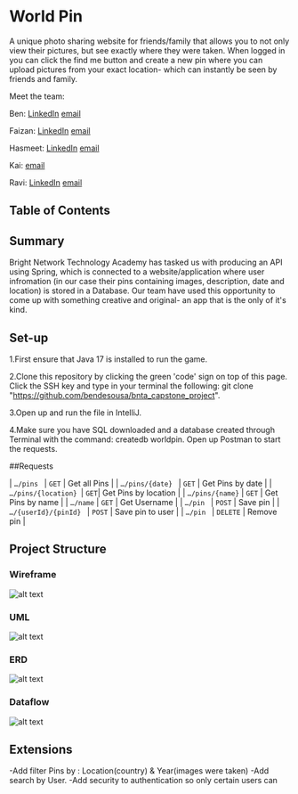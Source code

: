 # World Pin

A unique photo sharing website for friends/family that allows you to not only view their pictures, but see exactly where they were taken. When logged in you can click the find me button and create a new pin where you can upload pictures from your exact location- which can instantly be seen by friends and family.

Meet the team:

Ben: [LinkedIn](https://www.linkedin.com/in/ben-de-sousa-13a669217/)
[email](bdsousa069@gmail.com)

Faizan: [LinkedIn](https://www.linkedin.com/in/fkhan38/)
[email](faizanahmkhan@gmail.com)

Hasmeet: [LinkedIn](https://www.linkedin.com/in/hasmeet-k-30680759/)
[email](hasmeetkaur.hk@gmail.com)

Kai: [email](Owenkaic@gmail.com)

Ravi: [LinkedIn](https://www.linkedin.com/in/ravihussein-patel/)
[email](ravihusseinpatel@gmail.com)


## Table of Contents



## Summary

Bright Network Technology Academy has tasked us with producing an API using Spring, which is connected to a website/application where user infromation (in our case their pins containing images, description, date and location) is stored in a Database. Our team have used this opportunity to come up with something creative and original- an app that is the only of it's kind.


## Set-up

1.First ensure that Java 17 is installed to run the game.

2.Clone this repository by clicking the green 'code' sign on top of this page. Click the SSH key and type in your terminal the following: git clone "https://github.com/bendesousa/bnta_capstone_project".

3.Open up and run the file in IntelliJ.

4.Make sure you have SQL downloaded and a database created through Terminal with the command: createdb worldpin.
Open up Postman to start the requests.

##Requests

| `…/pins ` | `GET` | Get all Pins |
| `…/pins/{date} ` | `GET` | Get Pins by date |
| `…/pins/{location} `| `GET`| Get Pins by location |
| `…/pins/{name}` | `GET` | Get Pins by name |
| `…/name` | `GET` | Get Username |
| `…/pin ` | `POST` | Save pin |
| `…/{userId}/{pinId} ` | `POST` | Save pin to user |
| `…/pin ` | `DELETE` | Remove pin |



## Project Structure

### Wireframe
![alt text](https://github.com/bendesousa/bnta_capstone_project/blob/main/pic_wireframe.png)

### UML
![alt text](https://github.com/bendesousa/bnta_capstone_project/blob/main/UML.png)

### ERD
![alt text](https://github.com/bendesousa/bnta_capstone_project/blob/main/Capstone_ERD.svg)

### Dataflow
![alt text](https://github.com/bendesousa/bnta_capstone_project/blob/main/capstone_dataflow.png)


## Extensions

-Add filter Pins by : Location(country) & Year(images were taken)
-Add search by User.
-Add security to authentication so only certain users can 

